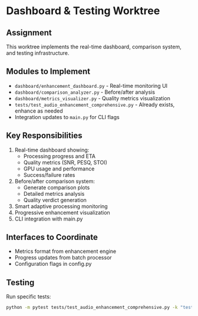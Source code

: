 # Dashboard & Testing Worktree

## Assignment
This worktree implements the real-time dashboard, comparison system, and testing infrastructure.

## Modules to Implement
- `dashboard/enhancement_dashboard.py` - Real-time monitoring UI
- `dashboard/comparison_analyzer.py` - Before/after analysis
- `dashboard/metrics_visualizer.py` - Quality metrics visualization
- `tests/test_audio_enhancement_comprehensive.py` - Already exists, enhance as needed
- Integration updates to `main.py` for CLI flags

## Key Responsibilities
1. Real-time dashboard showing:
   - Processing progress and ETA
   - Quality metrics (SNR, PESQ, STOI)
   - GPU usage and performance
   - Success/failure rates
2. Before/after comparison system:
   - Generate comparison plots
   - Detailed metrics analysis
   - Quality verdict generation
3. Smart adaptive processing monitoring
4. Progressive enhancement visualization
5. CLI integration with main.py

## Interfaces to Coordinate
- Metrics format from enhancement engine
- Progress updates from batch processor
- Configuration flags in config.py

## Testing
Run specific tests:
```bash
python -m pytest tests/test_audio_enhancement_comprehensive.py -k "test_11\|test_12\|test_13\|test_14\|test_15"
```